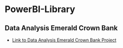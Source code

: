 # PowerBI-Library

## Data Analysis Emerald Crown Bank
- <a href= "https://github.com/MR-S92/PowerBI--Data-Analysis-Emerald-Bank">Link to Data Analysis Emerald Crown Bank Project</a>
